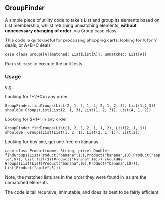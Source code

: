 
## GroupFinder

A simple piece of utility code to take a List and group its elements based on List membership, 
whilst returning unmatching elements, **without unnecessary changing of order**, via Group case class

This code is quite useful for processing shopping carts, looking for X for Y deals, or A+B+C deals

`case class Groups[A](matched: List[List[A]], unmatched: List[A])`

Run `sbt test` to execute the unit tests

### Usage

e.g.

Looking for 1+2+3 in any order
 
`GroupFinder.findGroups(List(2, 1, 3, 1, 4, 2, 1, 2, 3), List(1,2,3)) shouldBe
           Groups(List(List(2, 1, 3), List(1, 2, 3)), List(4, 1, 2))`
 
Looking for 2+1+1 in any order 
 
`GroupFinder.findGroups(List(1, 2, 1, 2, 1, 1, 2), List(2, 1, 1)) shouldBe 
    Groups(List(List(1, 2, 1), List(2, 1, 1)), List(2))`
    
Looking for buy one, get one free on bananas    

`case class Product(name: String, price: Double)
         findGroups(List(Product("banana",10),Product("banana",10),Product("apple",5)), List.fill(2)(Product("banana",10))) shouldBe         
           Groups(List(List(Product("banana",10),Product("banana",10))), List(Product("apple",5)))`    
  
Note, the matched lists are in the order they were found in, as are the unmatched elements

The code is tail recursive, immutable, and does its best to be fairly efficient

